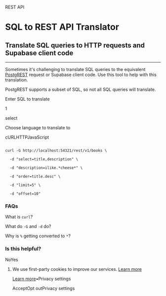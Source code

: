 REST API

# SQL to REST API Translator

## Translate SQL queries to HTTP requests and Supabase client code

* * *

Sometimes it's challenging to translate SQL queries to the equivalent [PostgREST](https://postgrest.org/) request or Supabase client code. Use this tool to help with this translation.

PostgREST supports a subset of SQL, so not all SQL queries will translate.

Enter SQL to translate

1

select

Choose language to translate to

cURLHTTPJavaScript

```curl

curl -G http://localhost:54321/rest/v1/books \

  -d "select=title,description" \

  -d "description=ilike.*cheese*" \

  -d "order=title.desc" \

  -d "limit=5" \

  -d "offset=10"
```

### FAQs

What is `curl`?

What do `-G` and `-d` do?

Why is `%` getting converted to `*`?

### Is this helpful?

NoYes

1. We use first-party cookies to improve our services. [Learn more](https://supabase.com/privacy#8-cookies-and-similar-technologies-used-on-our-european-services)



   [Learn more](https://supabase.com/privacy#8-cookies-and-similar-technologies-used-on-our-european-services)•Privacy settings





   AcceptOpt outPrivacy settings